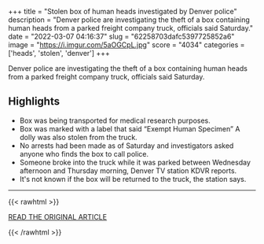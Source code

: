 +++
title = "Stolen box of human heads investigated by Denver police"
description = "Denver police are investigating the theft of a box containing human heads from a parked freight company truck, officials said Saturday."
date = "2022-03-07 04:16:37"
slug = "62258703dafc5397725852a6"
image = "https://i.imgur.com/5aOGCpL.jpg"
score = "4034"
categories = ['heads', 'stolen', 'denver']
+++

Denver police are investigating the theft of a box containing human heads from a parked freight company truck, officials said Saturday.

## Highlights

- Box was being transported for medical research purposes.
- Box was marked with a label that said “Exempt Human Specimen” A dolly was also stolen from the truck.
- No arrests had been made as of Saturday and investigators asked anyone who finds the box to call police.
- Someone broke into the truck while it was parked between Wednesday afternoon and Thursday morning, Denver TV station KDVR reports.
- It's not known if the box will be returned to the truck, the station says.

---

{{< rawhtml >}}
  <p class="article-category">
    <a target="_blank" href="https://www.nbcnews.com/news/us-news/stolen-box-human-heads-investigated-denver-police-rcna18888">READ THE ORIGINAL ARTICLE</a>
  </p>
{{< /rawhtml >}}
